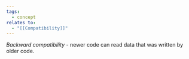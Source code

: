 ```yaml
---
tags:
  - concept
relates to:
  - "[[Compatibility]]"
---
```

*Backward compatibility* - newer code can read data that was written by older code.